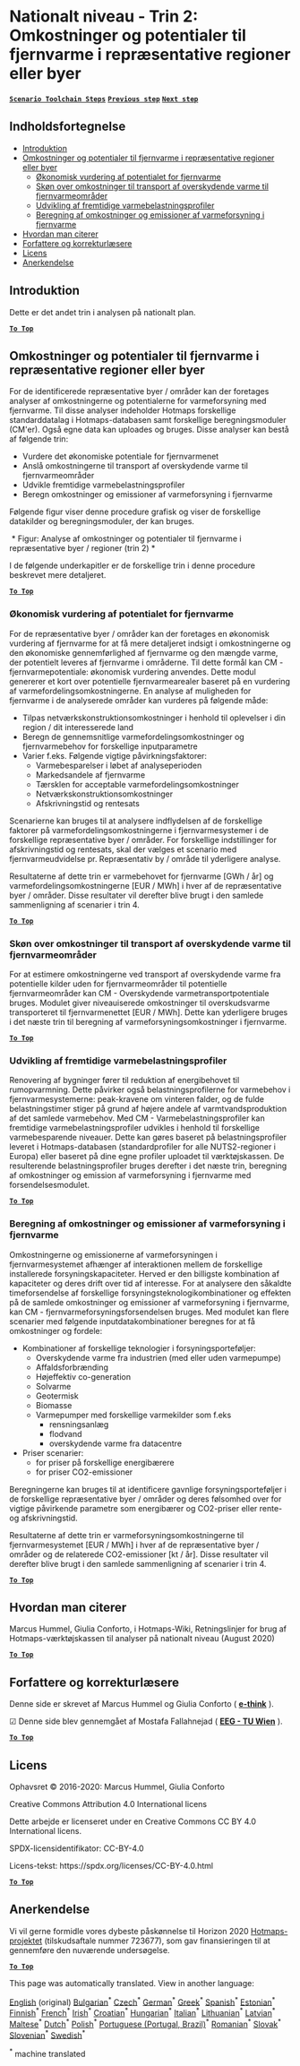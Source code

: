 <h1><a class="anchor" id="national-level---step-2--costs-and-potentials-for-district-heating-in-representative-regions-or-cities" href="#national-level---step-2--costs-and-potentials-for-district-heating-in-representative-regions-or-cities"><i class="fa fa-link"></i></a>Nationalt niveau - Trin 2: Omkostninger og potentialer til fjernvarme i repræsentative regioner eller byer</h1><p> <a href="guide-national-level-comprehensive-assessment-eed#part-iii-analysis-of-the-economic-potential-for-efficiency-in-heating-and-cooling_different-steps"><strong><code>Scenario Toolchain Steps</code></strong></a> <a href="step-1-identification-of-different-representative-cases-for-district-heating"><strong><code>Previous step</code></strong></a> <a href="Step-3-Calculation-of-decentral-heat-supply"><strong><code>Next step</code></strong></a><br/></p><h2><a class="anchor" id="table-of-contents" href="#table-of-contents"><i class="fa fa-link"></i></a> Indholdsfortegnelse</h2><ul><li> <a href="#introduction">Introduktion</a></li><li> <a href="#costs-and-potentials-for-district-heating-in-representative-regions-or-cities">Omkostninger og potentialer til fjernvarme i repræsentative regioner eller byer</a><ul><li> <a href="#costs-and-potentials-for-district-heating-in-representative-regions-or-cities_economic-assessment-of-the-potential-for-district-heating">Økonomisk vurdering af potentialet for fjernvarme</a></li><li> <a href="#costs-and-potentials-for-district-heating-in-representative-regions-or-cities_estimation-of-costs-for-the-transport-of-excess-heat-to-district-heating-areas">Skøn over omkostninger til transport af overskydende varme til fjernvarmeområder</a></li><li> <a href="#costs-and-potentials-for-district-heating-in-representative-regions-or-cities_development-of-future-heat-load-profiles">Udvikling af fremtidige varmebelastningsprofiler</a></li><li> <a href="#costs-and-potentials-for-district-heating-in-representative-regions-or-cities_calculation-of-costs-and-emissions-of-heat-supply-in-district-heating">Beregning af omkostninger og emissioner af varmeforsyning i fjernvarme</a></li></ul></li><li> <a href="#how-to-cite">Hvordan man citerer</a></li><li> <a href="#authors-and-reviewers">Forfattere og korrekturlæsere</a></li><li> <a href="#license">Licens</a></li><li> <a href="#acknowledgement">Anerkendelse</a></li></ul><h2><a class="anchor" id="introduction" href="#introduction"><i class="fa fa-link"></i></a> Introduktion</h2><p> Dette er det andet trin i analysen på nationalt plan.</p><p><ins> <code><strong><a href="#table-of-contents">To Top</a></strong></code></ins></p><h2><a class="anchor" id="costs-and-potentials-for-district-heating-in-representative-regions-or-cities" href="#costs-and-potentials-for-district-heating-in-representative-regions-or-cities"><i class="fa fa-link"></i></a> Omkostninger og potentialer til fjernvarme i repræsentative regioner eller byer</h2><p> For de identificerede repræsentative byer / områder kan der foretages analyser af omkostningerne og potentialerne for varmeforsyning med fjernvarme. Til disse analyser indeholder Hotmaps forskellige standarddatalag i Hotmaps-databasen samt forskellige beregningsmoduler (CM&#39;er). Også egne data kan uploades og bruges. Disse analyser kan bestå af følgende trin:</p><ul><li> Vurdere det økonomiske potentiale for fjernvarmenet</li><li> Anslå omkostningerne til transport af overskydende varme til fjernvarmeområder</li><li> Udvikle fremtidige varmebelastningsprofiler</li><li> Beregn omkostninger og emissioner af varmeforsyning i fjernvarme</li></ul><p> Følgende figur viser denne procedure grafisk og viser de forskellige datakilder og beregningsmoduler, der kan bruges.</p><img alt="" src="../images/Hotmaps_ApproachNational_Step2.png"/> * Figur: Analyse af omkostninger og potentialer til fjernvarme i repræsentative byer / regioner (trin 2) *<p> I de følgende underkapitler er de forskellige trin i denne procedure beskrevet mere detaljeret.</p><p><ins> <code><strong><a href="#table-of-contents">To Top</a></strong></code></ins></p><h3><a class="anchor" id="economic-assessment-of-the-potential-for-district-heating" href="#economic-assessment-of-the-potential-for-district-heating"><i class="fa fa-link"></i></a> Økonomisk vurdering af potentialet for fjernvarme</h3><p> For de repræsentative byer / områder kan der foretages en økonomisk vurdering af fjernvarme for at få mere detaljeret indsigt i omkostningerne og den økonomiske gennemførlighed af fjernvarme og den mængde varme, der potentielt leveres af fjernvarme i områderne. Til dette formål kan CM - fjernvarmepotentiale: økonomisk vurdering anvendes. Dette modul genererer et kort over potentielle fjernvarmearealer baseret på en vurdering af varmefordelingsomkostningerne. En analyse af muligheden for fjernvarme i de analyserede områder kan vurderes på følgende måde:</p><ul><li> Tilpas netværkskonstruktionsomkostninger i henhold til oplevelser i din region / dit interesserede land</li><li> Beregn de gennemsnitlige varmefordelingsomkostninger og fjernvarmebehov for forskellige inputparametre</li><li> Varier f.eks. Følgende vigtige påvirkningsfaktorer:<ul><li> Varmebesparelser i løbet af analyseperioden</li><li> Markedsandele af fjernvarme</li><li> Tærsklen for acceptable varmefordelingsomkostninger</li><li> Netværkskonstruktionsomkostninger</li><li> Afskrivningstid og rentesats</li></ul></li></ul><p> Scenarierne kan bruges til at analysere indflydelsen af de forskellige faktorer på varmefordelingsomkostningerne i fjernvarmesystemer i de forskellige repræsentative byer / områder. For forskellige indstillinger for afskrivningstid og rentesats, skal der vælges et scenario med fjernvarmeudvidelse pr. Repræsentativ by / område til yderligere analyse.</p><p> Resultaterne af dette trin er varmebehovet for fjernvarme [GWh / år] og varmefordelingsomkostningerne [EUR / MWh] i hver af de repræsentative byer / områder. Disse resultater vil derefter blive brugt i den samlede sammenligning af scenarier i trin 4.</p><p><ins> <code><strong><a href="#table-of-contents">To Top</a></strong></code></ins></p><h3><a class="anchor" id="estimation-of-costs-for-the-transport-of-excess-heat-to-district-heating-areas" href="#estimation-of-costs-for-the-transport-of-excess-heat-to-district-heating-areas"><i class="fa fa-link"></i></a> Skøn over omkostninger til transport af overskydende varme til fjernvarmeområder</h3><p> For at estimere omkostningerne ved transport af overskydende varme fra potentielle kilder uden for fjernvarmeområder til potentielle fjernvarmeområder kan CM - Overskydende varmetransportpotentiale bruges. Modulet giver niveauiserede omkostninger til overskudsvarme transporteret til fjernvarmenettet [EUR / MWh]. Dette kan yderligere bruges i det næste trin til beregning af varmeforsyningsomkostninger i fjernvarme.</p><p><ins> <code><strong><a href="#table-of-contents">To Top</a></strong></code></ins></p><h3><a class="anchor" id="development-of-future-heat-load-profiles" href="#development-of-future-heat-load-profiles"><i class="fa fa-link"></i></a> Udvikling af fremtidige varmebelastningsprofiler</h3><p> Renovering af bygninger fører til reduktion af energibehovet til rumopvarmning. Dette påvirker også belastningsprofilerne for varmebehov i fjernvarmesystemerne: peak-kravene om vinteren falder, og de fulde belastningstimer stiger på grund af højere andele af varmtvandsproduktion af det samlede varmebehov. Med CM - Varmebelastningsprofiler kan fremtidige varmebelastningsprofiler udvikles i henhold til forskellige varmebesparende niveauer. Dette kan gøres baseret på belastningsprofiler leveret i Hotmaps-databasen (standardprofiler for alle NUTS2-regioner i Europa) eller baseret på dine egne profiler uploadet til værktøjskassen. De resulterende belastningsprofiler bruges derefter i det næste trin, beregning af omkostninger og emission af varmeforsyning i fjernvarme med forsendelsesmodulet.</p><p><ins> <code><strong><a href="#table-of-contents">To Top</a></strong></code></ins></p><h3><a class="anchor" id="calculation-of-costs-and-emissions-of-heat-supply-in-district-heating" href="#calculation-of-costs-and-emissions-of-heat-supply-in-district-heating"><i class="fa fa-link"></i></a> Beregning af omkostninger og emissioner af varmeforsyning i fjernvarme</h3><p> Omkostningerne og emissionerne af varmeforsyningen i fjernvarmesystemet afhænger af interaktionen mellem de forskellige installerede forsyningskapaciteter. Herved er den billigste kombination af kapaciteter og deres drift over tid af interesse. For at analysere den såkaldte timeforsendelse af forskellige forsyningsteknologikombinationer og effekten på de samlede omkostninger og emissioner af varmeforsyning i fjernvarme, kan CM - fjernvarmeforsyningsforsendelsen bruges. Med modulet kan flere scenarier med følgende inputdatakombinationer beregnes for at få omkostninger og fordele:</p><ul><li> Kombinationer af forskellige teknologier i forsyningsporteføljer:<ul><li> Overskydende varme fra industrien (med eller uden varmepumpe)</li><li> Affaldsforbrænding</li><li> Højeffektiv co-generation</li><li> Solvarme</li><li> Geotermisk</li><li> Biomasse</li><li> Varmepumper med forskellige varmekilder som f.eks<ul><li> rensningsanlæg</li><li> flodvand</li><li> overskydende varme fra datacentre</li></ul></li></ul></li><li> Priser scenarier:<ul><li> for priser på forskellige energibærere</li><li> for priser CO2-emissioner</li></ul></li></ul><p> Beregningerne kan bruges til at identificere gavnlige forsyningsporteføljer i de forskellige repræsentative byer / områder og deres følsomhed over for vigtige påvirkende parametre som energibærer og CO2-priser eller rente- og afskrivningstid.</p><p> Resultaterne af dette trin er varmeforsyningsomkostningerne til fjernvarmesystemet [EUR / MWh] i hver af de repræsentative byer / områder og de relaterede CO2-emissioner [kt / år]. Disse resultater vil derefter blive brugt i den samlede sammenligning af scenarier i trin 4.</p><p><ins> <code><strong><a href="#table-of-contents">To Top</a></strong></code></ins></p><h2><a class="anchor" id="how-to-cite" href="#how-to-cite"><i class="fa fa-link"></i></a> Hvordan man citerer</h2><p> Marcus Hummel, Giulia Conforto, i Hotmaps-Wiki, Retningslinjer for brug af Hotmaps-værktøjskassen til analyser på nationalt niveau (August 2020)</p><p><ins> <code><strong><a href="#table-of-contents">To Top</a></strong></code></ins></p><h2><a class="anchor" id="authors-and-reviewers" href="#authors-and-reviewers"><i class="fa fa-link"></i></a> Forfattere og korrekturlæsere</h2><p> Denne side er skrevet af Marcus Hummel og Giulia Conforto ( <strong><a href="https://e-think.ac.at">e-think</a></strong> ).</p><p> ☑ Denne side blev gennemgået af Mostafa Fallahnejad ( <strong><a href="https://eeg.tuwien.ac.at/">EEG - TU Wien</a></strong> ).</p><p> <a href="#table-of-contents"><strong><code>To Top</code></strong></a></p><h2><a class="anchor" id="license" href="#license"><i class="fa fa-link"></i></a> Licens</h2><p> Ophavsret © 2016-2020: Marcus Hummel, Giulia Conforto</p><p> Creative Commons Attribution 4.0 International licens</p><p> Dette arbejde er licenseret under en Creative Commons CC BY 4.0 International licens.</p><p> SPDX-licensidentifikator: CC-BY-4.0</p><p> Licens-tekst: https://spdx.org/licenses/CC-BY-4.0.html</p><p><ins> <code><strong><a href="#table-of-contents">To Top</a></strong></code></ins></p><h2><a class="anchor" id="acknowledgement" href="#acknowledgement"><i class="fa fa-link"></i></a> Anerkendelse</h2><p> Vi vil gerne formidle vores dybeste påskønnelse til Horizon 2020 <a href="https://www.hotmaps-project.eu">Hotmaps-projektet</a> (tilskudsaftale nummer 723677), som gav finansieringen til at gennemføre den nuværende undersøgelse.</p><p><ins> <code><strong><a href="#table-of-contents">To Top</a></strong></code></ins></p>
<!--- THIS IS A SUPER UNIQUE IDENTIFIER -->

This page was automatically translated. View in another language:

[English](../en/Step-2-Costs-and-potentials-for-district-heating-in-representative-regions-or-cities) (original) [Bulgarian](../bg/Step-2-Costs-and-potentials-for-district-heating-in-representative-regions-or-cities)<sup>\*</sup> [Czech](../cs/Step-2-Costs-and-potentials-for-district-heating-in-representative-regions-or-cities)<sup>\*</sup>  [German](../de/Step-2-Costs-and-potentials-for-district-heating-in-representative-regions-or-cities)<sup>\*</sup> [Greek](../el/Step-2-Costs-and-potentials-for-district-heating-in-representative-regions-or-cities)<sup>\*</sup> [Spanish](../es/Step-2-Costs-and-potentials-for-district-heating-in-representative-regions-or-cities)<sup>\*</sup> [Estonian](../et/Step-2-Costs-and-potentials-for-district-heating-in-representative-regions-or-cities)<sup>\*</sup> [Finnish](../fi/Step-2-Costs-and-potentials-for-district-heating-in-representative-regions-or-cities)<sup>\*</sup> [French](../fr/Step-2-Costs-and-potentials-for-district-heating-in-representative-regions-or-cities)<sup>\*</sup> [Irish](../ga/Step-2-Costs-and-potentials-for-district-heating-in-representative-regions-or-cities)<sup>\*</sup> [Croatian](../hr/Step-2-Costs-and-potentials-for-district-heating-in-representative-regions-or-cities)<sup>\*</sup> [Hungarian](../hu/Step-2-Costs-and-potentials-for-district-heating-in-representative-regions-or-cities)<sup>\*</sup> [Italian](../it/Step-2-Costs-and-potentials-for-district-heating-in-representative-regions-or-cities)<sup>\*</sup> [Lithuanian](../lt/Step-2-Costs-and-potentials-for-district-heating-in-representative-regions-or-cities)<sup>\*</sup> [Latvian](../lv/Step-2-Costs-and-potentials-for-district-heating-in-representative-regions-or-cities)<sup>\*</sup> [Maltese](../mt/Step-2-Costs-and-potentials-for-district-heating-in-representative-regions-or-cities)<sup>\*</sup> [Dutch](../nl/Step-2-Costs-and-potentials-for-district-heating-in-representative-regions-or-cities)<sup>\*</sup> [Polish](../pl/Step-2-Costs-and-potentials-for-district-heating-in-representative-regions-or-cities)<sup>\*</sup> [Portuguese (Portugal, Brazil)](../pt/Step-2-Costs-and-potentials-for-district-heating-in-representative-regions-or-cities)<sup>\*</sup> [Romanian](../ro/Step-2-Costs-and-potentials-for-district-heating-in-representative-regions-or-cities)<sup>\*</sup> [Slovak](../sk/Step-2-Costs-and-potentials-for-district-heating-in-representative-regions-or-cities)<sup>\*</sup> [Slovenian](../sl/Step-2-Costs-and-potentials-for-district-heating-in-representative-regions-or-cities)<sup>\*</sup> [Swedish](../sv/Step-2-Costs-and-potentials-for-district-heating-in-representative-regions-or-cities)<sup>\*</sup> 

<sup>\*</sup> machine translated
